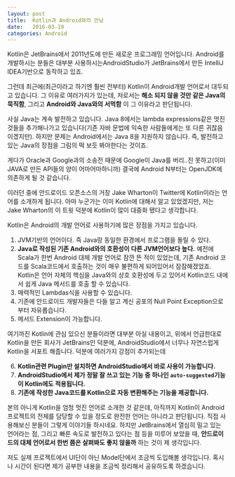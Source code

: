 ```yaml
---
layout: post
title:  Kotlin과 Android와의 만남
date:   2016-03-19
categories: Android
---
```


Kotlin은 JetBrains에서 2011년도에 만든 새로운 프로그래밍 언어입니다. Android를 개발하시는 분들은 대부분 사용하시는AndroidStudio가 JetBrains에서 만든 IntelliJ IDEA기반으로 동작하고 있죠.

그런데 최근에(최근이라고 하기엔 훨씬 전부터) Kotlin이 Android개발 언어로서 대두되고 있습니다. 그 이유로 여러가지가 있는데, 저로서는 **해소 되지 않을 것만 같은 Java의 묵직함**, 그리고 **Android와 Java와의 서먹함** 이 그 이유라고 판단됩니다.

사실 Java는 계속 발전하고 있습니다. Java 8에서는 lambda expressions같은 멋진 것들을 추가해나가고 있습니다(기존 자바 문법에 익숙한 사람들에게는 또 다른 귀찮음이겠지만). 하지만 문제는 Android에서는 Java 8을 지원하지 않습니다. 즉, 발전하고 있는 Java의 장점을 그림의 떡 보듯 봐야한다는 것이죠.

게다가 Oracle과 Google과의 소송전 때문에 Google이 Java를 버리..진 못하고(이미 JAVA로 만든 API들의 양이 어마어마하니까) 결국에 Android N부터는 OpenJDK에 의존하게 될 것 같습니다.

이러던 중에 안드로이드 오픈소스의 거장 Jake Wharton이 Twitter에 Kotlin이라는 언어를 소개하게 됩니다. 아마 누군가는 이미 Kotlin에 대해서 알고 있었겠지만, 저는 Jake Wharton의 이 트윗 덕분에 Kotlin이 많이 대중화 됐다고 생각합니다.

Kotlin은 Android의 개발 언어로 사용하기에 많은 장점을 가지고 있습니다.
1. JVM기반의 언어이다. 즉 Java랑 동일한 환경에서 프로그램을 돌릴 수 있다.
2. **Java로 작성된 기존 Android와의 호환성이 다른 JVM언어보다 높다.** 예전에 Scala가 한번 Android 대체 개발 언어로 잠깐 뜬 적이 있었는데, 기존 Android 코드를 Scala코드에서 호출하는 것이 매우 불편하게 되어있어서 잠잠해졌었죠. Kotlin은 언어 자체의 핵심을 Java와의 상호 호환성에 두고 있어서 Kotlin코드 내에서 쉽게 Java 메서드를 호출 할 수 있습니다.
3. 매력적인 Lambdas식을 사용할 수 있습니다.
4. 기존에 안드로이드 개발자들은 다들 알고 계신 공포의 Null Point Exception으로부터 자유롭습니다.
5. 메서드 Extension이 가능합니다.

여기까진 Kotlin에 관심 있으신 분들이라면 대부분 아실 내용이고, 위에서 언급한대로 Kotlin을 만든 회사가 JetBrains인 덕분에, AndroidStudio에서 너무나 자연스럽게 Kotlin을 서포트 해줍니다. 덕분에 여러가지 강점이 추가되는데

6. **Kotlin관련 Plugin만 설치하면 AndroidStudio에서 바로 사용이 가능합니다.**
7. **AndroidStudio에서 제가 정말 잘 쓰고 있는 기능 중 하나인 `auto-suggested`기능이 Kotlin에도 적용됩니다.**
8. **기존에 작성한 Java코드를 Kotlin으로 자동 변환해주는 기능을 제공합니다.**

본의 아니게 Kotlin을 엄청 멋진 언어로 소개한 것 같은데, 아직까지 Kotlin이 Android 프로젝트의 전체를 담당할 수 있을 정도로 완전한 언어는 아니라고 판단됩니다. 직접 사용해보신 분들이 그렇게 이야기들 하시네요. 하지만 JetBrains에서 열심히 밀고 있는 언어라는 점, 그리고 빠른 속도로 발전하고 있다는 점 등을 미루어 보았을 때, **안드로이드의 대체 언어로서 한번 쯤은 살펴봐도 좋지 않을까** 하는 것이 제 생각입니다.

저도 실제 프로젝트에서 UI단이 아닌 Model단에서 조금씩 도입해볼 생각입니다. 혹시나 시간이 된다면 제가 공부한 내용을 조금씩 정리해서 공유하도록 하겠습니다.
